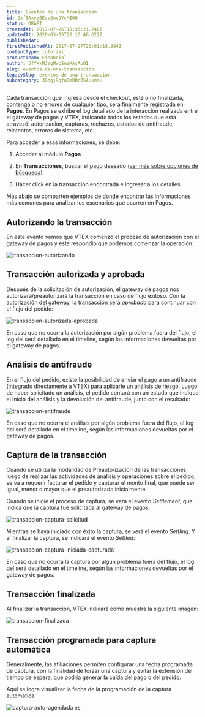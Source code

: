 ```yaml
---
title: Eventos de una transacción
id: 2xf5Axyz6EecGmcOYcMI60
status: DRAFT
createdAt: 2017-07-26T10:33:21.740Z
updatedAt: 2020-03-05T22:15:46.622Z
publishedAt: 
firstPublishedAt: 2017-07-27T20:01:18.994Z
contentType: tutorial
productTeam: Financial
author: 5fYXkMJagMwcSAeMAsAuOI
slug: eventos-de-una-transaccion
legacySlug: eventos-de-una-transaccion
subcategory: 3Gdgj9qfu8mO0c0S4Ukmsu
---
```


Cada transacción que ingresa desde el checkout, esté o no finalizada, contenga o no errores de cualquier tipo, será finalmente registrada en **Pagos**. En Pagos se exhibe el log detallado de la interacción realizada entre el gateway de pagos y VTEX, indicando todos los estados que esta atravezó: autorización, capturas, rechazos, estados de antifraude, reintentos, errores de sistema, etc. 

Para acceder a esas informaciones, se debe:

1. Acceder al módulo __Pagos__

2. En __Transacciones__, buscar el pago deseado ([ver más sobre opciones de búsqueda](https://help.vtex.com/es/tutorial/transacciones-como-buscar "Como buscar transacciones"))

3. Hacer click en la transacción encontrada e ingresar a los detalles.

Más abajo se comparten ejemplos de donde encontrar las informaciones más comunes para analizar los escenarios que ocurren en Pagos.

## Autorizando la transacción

En este evento vemos que VTEX comenzó el proceso de autorización con el gateway de pagos y este respondió que podemos comenzar la operación:

![transaccion-autorizando](//images.contentful.com/alneenqid6w5/5t9nrVLHG0ImUq6KoG0kWS/cb760295e335e209642495a72f8a6c3a/transaccion-autorizando.png)

## Transacción autorizada y aprobada

Después de la solicitación de autorización, el gateway de pagos nos autorizará/preautorizará la transacción en caso de flujo exitoso. Con la autorización del gateway, la transacción será _aprobada_ para continuar con el flujo del pedido:

![transaccion-autorizada-aprobada](//images.contentful.com/alneenqid6w5/2czvz4AZkECkCoC2CCmOME/92b9272bc3cf7302b3f51a69010591bf/transaccion-autorizada-aprobada.png)

En caso que no ocurra la autorización por algún problema fuera del flujo, el log del será detallado en el timeline, según las informaciones devueltas por el gateway de pagos.

## Análisis de antifraude

En el flujo del pedido, existe la posibilidad de enviar el pago a un antifraude (integrado directamente a VTEX) para aplicarle un análisis de riesgo. Luego de haber solicitado un análisis, el pedido contará con un estado que indique el inicio del análisis y la devolución del antifraude, junto con el resultado:

![transaccion-antifraude](//images.contentful.com/alneenqid6w5/3MjNaFOEJyiumaUyO2owSa/84130c11335612c4d982c016cc160616/transaccion-antifraude.png)

En caso que no ocurra el análisis por algún problema fuera del flujo, el log del será detallado en el timeline, según las informaciones devueltas por el gateway de pagos.

## Captura de la transacción

Cuando se utiliza la modalidad de Preautorización de las transacciones, luego de realizar las actividades de análisis y operaciones sobre el pedido, se va a requerir facturar el pedido y capturar el monto final, que puede ser igual, menor o mayor que el preautorizado inicialmente.

Cuando se inicie el proceso de captura, se verá el evento _Settlement_, que indica que la captura fue solicitada al gateway de pagos:

![transaccion-captura-solicitud](//images.contentful.com/alneenqid6w5/4ZnegfgNcA4MQsgMuQaAsE/478d66d4b763730762637cc75a1aaea4/transaccion-captura-solicitud.png)

Mientras se haya iniciado con éxito la captura, se verá el evento _Settling_. Y al finalizar la captura, se indicará el evento _Settled_:

![transaccion-captura-iniciada-capturada](//images.contentful.com/alneenqid6w5/2Z2fPSYG5WK0YqSCuWGAQi/42f03171a702ada307bd85b21614757f/transaccion-captura-iniciada-capturada.png)

En caso que no ocurra la captura por algún problema fuera del flujo, el log del será detallado en el timeline, según las informaciones devueltas por el gateway de pagos.

## Transacción finalizada

Al finalizar la transacción, VTEX indicará como muestra la siguiente imagen:

![transaccion-finalizada](//images.contentful.com/alneenqid6w5/68PjN2ChyMWqYQ4Owm8Yk6/0a440ea3cf6e5190b7b03e72d6a7e7e8/transaccion-finalizada.png)

## Transacción programada para captura automática

Generalmente, las afiliaciones permiten configurar una fecha programada de captura, con la finalidad de forzar una captura y evitar la extensión del tiempo de espera, que podría generar la caída del pago o del pedido.

Aquí se logra visualizar la fecha de la programación de la captura automática:

![captura-auto-agendada es](//images.ctfassets.net/alneenqid6w5/6aACu6LopG4OUC6AWIAMuC/957305614367791a46fe152d021b3430/transa____o_programada_cap_auto_es.png)

